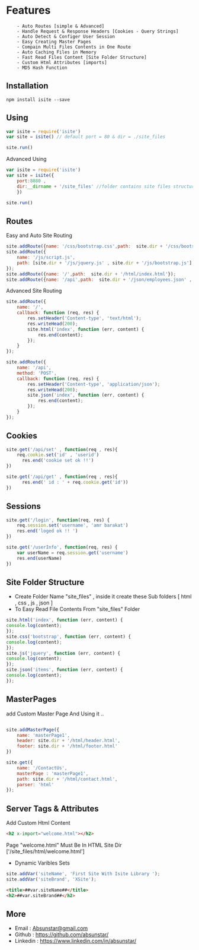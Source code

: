 # Features

        - Auto Routes [simple & Advanced]  
        - Handle Request & Response Headers [Cookies - Query Strings]
        - Auto Detect & Configer User Session  
        - Easy Creating Master Pages
        - Compain Multi Files Contents in One Route
        - Auto Caching Files in Memory 
        - Fast Read Files Content [Site Folder Structure]
        - Custom Html Attributes [imports]
        - MD5 Hash Function  

## Installation

`npm install isite --save`


## Using

```js
var isite = require('isite')
var site = isite() // default port = 80 & dir = ./site_files

site.run()
```
Advanced Using

```js
var isite = require('isite')
var site = isite({
    port:8080 , 
    dir:__dirname + '/site_files' //folder contains site files structure
    })

site.run()
```


## Routes

Easy and Auto Site Routing

```js
site.addRoute({name: '/css/bootstrap.css',path:  site.dir + '/css/bootstrap.min.css'});
site.addRoute({
    name: '/js/script.js',
    path: [site.dir + '/js/jquery.js' , site.dir + '/js/bootstrap.js']
});
site.addRoute({name: '/',path:  site.dir + '/html/index.html'});
site.addRoute({name: '/api',path:  site.dir + '/json/employees.json' , method:'POST'});
```

Advanced Site Routing

```js
site.addRoute({
    name: '/',
    callback: function (req, res) {
        res.setHeader('Content-type', 'text/html');
        res.writeHead(200);
        site.html('index', function (err, content) {
            res.end(content);
        });
    }
});

site.addRoute({
    name: '/api',
    method: 'POST',
    callback: function (req, res) {
        res.setHeader('Content-type', 'application/json');
        res.writeHead(200);
        site.json('index', function (err, content) {
            res.end(content);
        });
    }
});

```
## Cookies

```js
site.get('/api/set' , function(req , res){
    req.cookie.set('id' , 'userid')
      res.end('cookie set ok !!')
})

site.get('/api/get' , function(req , res){
      res.end(' id : ' + req.cookie.get('id'))
})
```

## Sessions

```js
site.get('/login', function(req, res) {
    req.session.set('username', 'amr barakat')
    res.end('loged ok !! ')
})

site.get('/userInfo', function(req, res) {
    var userName = req.session.get('username')
    res.end(userName)
})
```
## Site Folder Structure

- Create Folder Name "site_files" ,
inside it create these Sub folders [
    html , css , js , json
]
- To Easy Read File Contents From "site_files" Folder

```js
site.html('index', function (err, content) {
console.log(content);
});
site.css('bootstrap', function (err, content) {
console.log(content);
});
site.js('jquery', function (err, content) {
console.log(content);
});
site.json('items', function (err, content) {
console.log(content);
});
```
## MasterPages

add Custom Master Page And Using it ..

```js

site.addMasterPage({
    name: 'masterPage1',
    header: site.dir + '/html/header.html',
    footer: site.dir + '/html/footer.html'
})

site.get({
    name: '/ContactUs',
    masterPage : 'masterPage1',
    path: site.dir + '/html/contact.html',
    parser: 'html'
});

```

## Server Tags & Attributes

Add Custom Html Content 

```html
<h2 x-import="welcome.html"></h2>
```
Page "welcome.html" Must Be In HTML Site Dir ['/site_files/html/welcome.html']

- Dynamic Varibles Sets

```js
site.addVar('siteName', 'First Site With Isite Library ');
site.addVar('siteBrand', 'XSite');
```
```html
<title>##var.siteName##</title>
<h2>##var.siteBrand##</h2>
```

## More

- Email    : Absunstar@gmail.com
- Github   : https://github.com/absunstar/
- Linkedin : https://www.linkedin.com/in/absunstar/